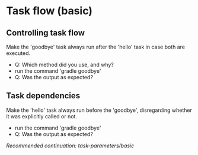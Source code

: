 # Task flow (basic)

## Controlling task flow

Make the 'goodbye' task always run after the 'hello' task in case both are executed.

- Q: Which method did you use, and why?
- run the command 'gradle goodbye'
- Q: Was the output as expected?
    
## Task dependencies

Make the 'hello' task always run before the 'goodbye', disregarding whether it was explicitly called or not.

- run the command 'gradle goodbye'
- Q: Was the output as expected? 

_Recommended continuation: *task-parameters/basic*_
